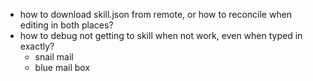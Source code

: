 * how to download skill.json from remote, or how to reconcile when editing in both places?
* how to debug not getting to skill when not work, even when typed in exactly?
  - snail mail
  - blue mail box